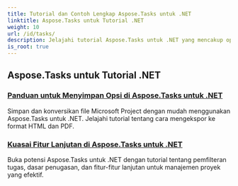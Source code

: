 ```yaml
---
title: Tutorial dan Contoh Lengkap Aspose.Tasks untuk .NET
linktitle: Aspose.Tasks untuk Tutorial .NET
weight: 10
url: /id/tasks/
description: Jelajahi tutorial Aspose.Tasks untuk .NET yang mencakup opsi penyimpanan, kalender & penjadwalan, manajemen proyek, dan banyak lagi. Tingkatkan keterampilan manajemen proyek Anda.
is_root: true
---
```

## Aspose.Tasks untuk Tutorial .NET
### [Panduan untuk Menyimpan Opsi di Aspose.Tasks untuk .NET](./guide-to-saving-options/)
Simpan dan konversikan file Microsoft Project dengan mudah menggunakan Aspose.Tasks untuk .NET. Jelajahi tutorial tentang cara mengekspor ke format HTML dan PDF.
### [Kuasai Fitur Lanjutan di Aspose.Tasks untuk .NET](./master-advanced-features/)
Buka potensi Aspose.Tasks untuk .NET dengan tutorial tentang pemfilteran tugas, dasar penugasan, dan fitur-fitur lanjutan untuk manajemen proyek yang efektif.